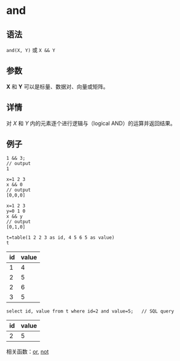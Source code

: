 # and

## 语法

`and(X, Y)` 或 `X && Y`

## 参数

**X** 和 **Y** 可以是标量、数据对、向量或矩阵。

## 详情

对 *X* 和 *Y* 内的元素逐个进行逻辑与（logical AND）的运算并返回结果。

## 例子

```
1 && 3;
// output
1

x=1 2 3
x && 0
// output
[0,0,0]

x=1 2 3
y=0 1 0
x && y
// output
[0,1,0]

t=table(1 2 2 3 as id, 4 5 6 5 as value)
t
```

| id | value |
| --- | --- |
| 1 | 4 |
| 2 | 5 |
| 2 | 6 |
| 3 | 5 |

```
select id, value from t where id=2 and value=5;   // SQL query
```

| id | value |
| --- | --- |
| 2 | 5 |

相关函数：[or](../o/or.md), [not](../n/not.md)

